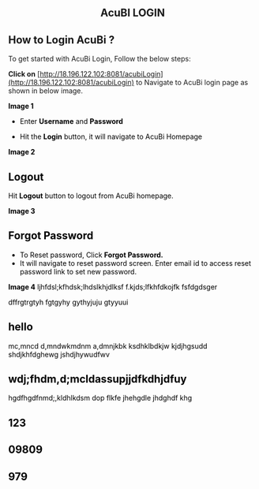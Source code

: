 



<center><h2>AcuBI LOGIN</h1></center>

## How to Login AcuBi ?

To get started with AcuBi Login, Follow the below steps:

<b>Click on</b>  [http://18.196.122.102:8081/acubiLogin](http://18.196.122.102:8081/acubiLogin)  to Navigate to AcuBi login page as shown in below image.



<b><font color = "Black"> Image 1</b>

-  Enter  <b>Username</b> and <b>Password</b>

- Hit the  <b>Login</b> button, it will navigate to AcuBi  Homepage


<b><font color = "Black"> Image 2</b>

## Logout

Hit <b>Logout</b> button to logout from AcuBi homepage.


<b><font color = "Black"> Image 3</b>

## Forgot Password

  - To Reset password, Click <b>Forgot Password.</b>
  - It will navigate to reset password screen. Enter email id to access reset password link to set new password.
  
 
 <b><font color = "Black"> Image 4</b>
ljhfdsl;kfhdsk;lhdslkhjdlksf
f.kjds;lfkhfdkojfk
fsfdgdsger

dffrgtrgtyh
fgtgyhy
gythyjuju
gtyyuui

## hello
mc,mncd
d,mndwkmdnm
a,dmnjkbk
ksdhklbdkjw
kjdjhgsudd
shdjkhfdghewg
jshdjhywudfwv

## wdj;fhdm,d;mcldassupjjdfkdhjdfuy
hgdfhgdfnmd;,kldhlkdsm
dop
flkfe
jhehgdle
jhdghdf
khg



## 123


## 09809

## 979


<!--stackedit_data:
eyJoaXN0b3J5IjpbNDg2NzY5OTgxLDEzMzQ3MDE3NzUsLTc1ND
IzNDcwLDE3OTMzNTU5NTksLTgyMDAyNzgwOV19
-->